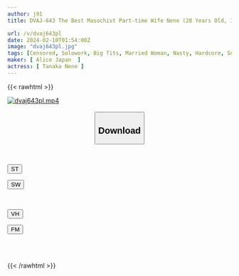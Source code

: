 ```yaml
---
author: j91
title: DVAJ-643 The Best Masochist Part-time Wife Nene (28 Years Old, I Cup) Who Makes All My Sadist Desires Come True. Nene Tanaka, A Quiet Big-breasted Sex Slave Who Wants To Be Treated Like A Sex Toy And Falls Into Pleasure.

url: /v/dvaj643pl
date: 2024-02-10T01:54:00Z
image: "dvaj643pl.jpg"
tags: [Censored, Solowork, Big Tits, Married Woman, Nasty, Hardcore, Submissive Woman	]
maker: [ Alice Japan  ]
actress: [ Tanaka Nene ]
---
```



{{< rawhtml >}}

<div class="video" data-videoid="vyG0RxrvOXi4med">
    <a href="javascript:;">
        <img src="/v/dvaj643pl/dvaj643pl.jpg" width="WIDTH" height="HEIGHT" alt="dvaj643pl.mp4" loading="lazy">
    </a>
</div>

<script type="text/javascript" src="https://j91.asia/asset/on-demand-st.js"></script>

<br>
  <link rel="stylesheet" href="https://j91.asia/asset/bs5.css">
  
  <center>
  <button class="btn btn-primary" type="button" data-bs-toggle="collapse" data-bs-target=".multi-collapse" aria-expanded="false" aria-controls="multiCollapseExample1 multiCollapseExample2"><h2>Download</h2></button></center>
</p>
<div class="row">
  <div class="col">
    <div class="collapse multi-collapse" id="multiCollapseExample1">
      <div class="card card-body">
	      	      <br>
<div class="buttons">  
<p><a href="https://streamtape.to/v/vyG0RxrvOXi4med" target="_blank"><button class="btn-hover color-3"><i class="fa fa-download"></i> ST</button></a></p>
<p><a href="https://cdnwish.com/odgpz2wa3l5s" target="_blank"><button class="btn-hover color-2"><i class="fa fa-download"></i> SW</button></a></p></div>
    </div>
  </div>
</div>
  <div class="col">
    <div class="collapse multi-collapse" id="multiCollapseExample2">
      <div class="card card-body">
	      <br>
<div class="buttons">
<p><a href="javascript:;" target="_blank"><button class="btn-hover color-9"><i class="fa fa-download"></i> VH</button></a></p>
<p><a href="javascript:;"><button class="btn-hover color-8"><i class="fa fa-download"></i> FM</button></a></p></div>
<br><br>
      </div>
    </div>
  </div>
</div>

{{< /rawhtml >}}